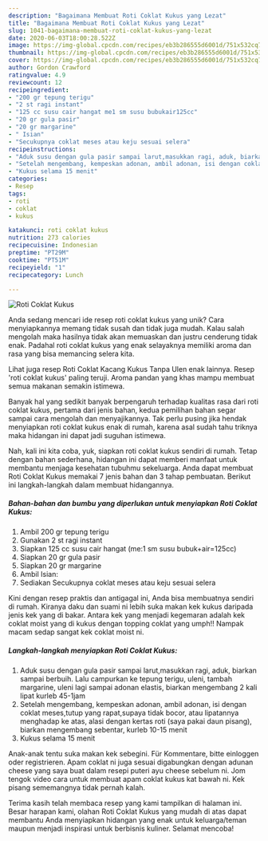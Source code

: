 ```yaml
---
description: "Bagaimana Membuat Roti Coklat Kukus yang Lezat"
title: "Bagaimana Membuat Roti Coklat Kukus yang Lezat"
slug: 1041-bagaimana-membuat-roti-coklat-kukus-yang-lezat
date: 2020-06-03T18:00:28.522Z
image: https://img-global.cpcdn.com/recipes/eb3b286555d6001d/751x532cq70/roti-coklat-kukus-foto-resep-utama.jpg
thumbnail: https://img-global.cpcdn.com/recipes/eb3b286555d6001d/751x532cq70/roti-coklat-kukus-foto-resep-utama.jpg
cover: https://img-global.cpcdn.com/recipes/eb3b286555d6001d/751x532cq70/roti-coklat-kukus-foto-resep-utama.jpg
author: Gordon Crawford
ratingvalue: 4.9
reviewcount: 12
recipeingredient:
- "200 gr tepung terigu"
- "2 st ragi instant"
- "125 cc susu cair hangat me1 sm susu bubukair125cc"
- "20 gr gula pasir"
- "20 gr margarine"
- " Isian"
- "Secukupnya coklat meses atau keju sesuai selera"
recipeinstructions:
- "Aduk susu dengan gula pasir sampai larut,masukkan ragi, aduk, biarkan sampai berbuih. Lalu campurkan ke tepung terigu, uleni, tambah margarine, uleni lagi sampai adonan elastis, biarkan mengembang 2 kali lipat kurleb 45-1jam"
- "Setelah mengembang, kempeskan adonan, ambil adonan, isi dengan coklat meses,tutup yang rapat,supaya tidak bocor, atau lipatannya menghadap ke atas, alasi dengan kertas roti (saya pakai daun pisang), biarkan mengembang sebentar, kurleb 10-15 menit"
- "Kukus selama 15 menit"
categories:
- Resep
tags:
- roti
- coklat
- kukus

katakunci: roti coklat kukus 
nutrition: 273 calories
recipecuisine: Indonesian
preptime: "PT29M"
cooktime: "PT51M"
recipeyield: "1"
recipecategory: Lunch

---
```



![Roti Coklat Kukus](https://img-global.cpcdn.com/recipes/eb3b286555d6001d/751x532cq70/roti-coklat-kukus-foto-resep-utama.jpg)

Anda sedang mencari ide resep roti coklat kukus yang unik? Cara menyiapkannya memang tidak susah dan tidak juga mudah. Kalau salah mengolah maka hasilnya tidak akan memuaskan dan justru cenderung tidak enak. Padahal roti coklat kukus yang enak selayaknya memiliki aroma dan rasa yang bisa memancing selera kita.

Lihat juga resep Roti Coklat Kacang Kukus Tanpa Ulen enak lainnya. Resep &#39;roti coklat kukus&#39; paling teruji. Aroma pandan yang khas mampu membuat semua makanan semakin istimewa.

Banyak hal yang sedikit banyak berpengaruh terhadap kualitas rasa dari roti coklat kukus, pertama dari jenis bahan, kedua pemilihan bahan segar sampai cara mengolah dan menyajikannya. Tak perlu pusing jika hendak menyiapkan roti coklat kukus enak di rumah, karena asal sudah tahu triknya maka hidangan ini dapat jadi suguhan istimewa.


Nah, kali ini kita coba, yuk, siapkan roti coklat kukus sendiri di rumah. Tetap dengan bahan sederhana, hidangan ini dapat memberi manfaat untuk membantu menjaga kesehatan tubuhmu sekeluarga. Anda dapat membuat Roti Coklat Kukus memakai 7 jenis bahan dan 3 tahap pembuatan. Berikut ini langkah-langkah dalam membuat hidangannya.

<!--inarticleads1-->

##### Bahan-bahan dan bumbu yang diperlukan untuk menyiapkan Roti Coklat Kukus:

1. Ambil 200 gr tepung terigu
1. Gunakan 2 st ragi instant
1. Siapkan 125 cc susu cair hangat (me:1 sm susu bubuk+air=125cc)
1. Siapkan 20 gr gula pasir
1. Siapkan 20 gr margarine
1. Ambil  Isian:
1. Sediakan Secukupnya coklat meses atau keju sesuai selera


Kini dengan resep praktis dan antigagal ini, Anda bisa membuatnya sendiri di rumah. Kiranya daku dan suami ni lebih suka makan kek kukus daripada jenis kek yang di bakar. Antara kek yang menjadi kegemaran adalah kek coklat moist yang di kukus dengan topping coklat yang umph!! Nampak macam sedap sangat kek coklat moist ni. 

<!--inarticleads2-->

##### Langkah-langkah menyiapkan Roti Coklat Kukus:

1. Aduk susu dengan gula pasir sampai larut,masukkan ragi, aduk, biarkan sampai berbuih. Lalu campurkan ke tepung terigu, uleni, tambah margarine, uleni lagi sampai adonan elastis, biarkan mengembang 2 kali lipat kurleb 45-1jam
1. Setelah mengembang, kempeskan adonan, ambil adonan, isi dengan coklat meses,tutup yang rapat,supaya tidak bocor, atau lipatannya menghadap ke atas, alasi dengan kertas roti (saya pakai daun pisang), biarkan mengembang sebentar, kurleb 10-15 menit
1. Kukus selama 15 menit


Anak-anak tentu suka makan kek sebegini. Für Kommentare, bitte einloggen oder registrieren. Apam coklat ni juga sesuai digabungkan dengan adunan cheese yang saya buat dalam resepi puteri ayu cheese sebelum ni. Jom tengok video cara untuk membuat apam coklat kukus kat bawah ni. Kek pisang sememangnya tidak pernah kalah. 

Terima kasih telah membaca resep yang kami tampilkan di halaman ini. Besar harapan kami, olahan Roti Coklat Kukus yang mudah di atas dapat membantu Anda menyiapkan hidangan yang enak untuk keluarga/teman maupun menjadi inspirasi untuk berbisnis kuliner. Selamat mencoba!

